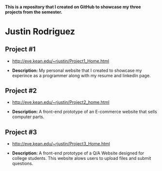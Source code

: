 #### This is a repository that I created on GitHub to showcase my three projects from the semester.


# Justin Rodriguez


## Project #1

- http://eve.kean.edu/~rjustin/Project1_Home.html

- <b>Description:</b>  My personal website that I created to showcase my experince as a programmer along with my resume and linkedIn page.


## Project #2

- http://eve.kean.edu/~rjustin/Project2_home.html

- <b>Description:</b>  A front-end prototype of an E-commerce website that sells computer parts.


## Project #3

- http://eve.kean.edu/~rjustin/Project3_Home.html

- <b>Description:</b>  A front-end prototype of a Q/A Website designed for college students. This website alows users to upload files and submit questions.
